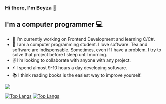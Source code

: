 ### Hi there, I'm Beyza 👋

## I'm a computer programmer :computer:

- 🔭 I’m currently working on Frontend Development and learning C/C#.
- 💬 I am a computer programming student. I love software. Tea and software are indispensable. Sometimes, even if I have a problem, I try to solve that project before I sleep until morning.
- ✌️ I’m looking to collaborate with anyone with any project.
- ⚡ I spend almost 9-10 hours a day developing software.
- 📚 I think reading books is the easiest way to improve yourself.


<img src="https://github-readme-stats.vercel.app/api?username=b-tekinli&show_icons=true&title_color=ff0000&icon_color=bb2acf&text_color=daf7dc&bg_color=000000">

[![Top Langs](https://github-readme-stats.vercel.app/api/top-langs/?username=b-tekinli&langs_count=8)](https://github.com/b-tekinli/github-readme-stats)
[![Top Langs](https://github-readme-stats.vercel.app/api/top-langs/?username=b-tekinli&layout=compact)](https://github.com/b-tekinli/github-readme-stats)
